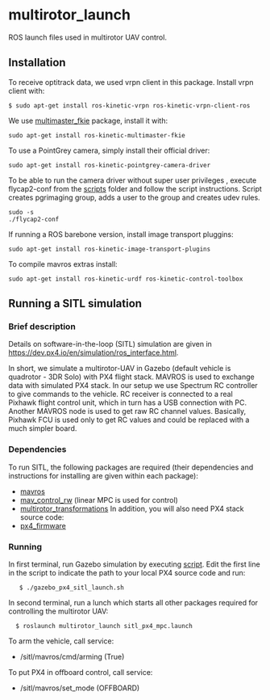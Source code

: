 # multirotor_launch
ROS launch files used in multirotor UAV control.

## Installation
To receive optitrack data, we used vrpn client in this package. Install vrpn client with:
```
$ sudo apt-get install ros-kinetic-vrpn ros-kinetic-vrpn-client-ros
```
We use [multimaster_fkie](http://wiki.ros.org/multimaster_fkie) package, install it with:
```
sudo apt-get install ros-kinetic-multimaster-fkie
```
To use a PointGrey camera, simply install their official driver:
```
sudo apt-get install ros-kinetic-pointgrey-camera-driver
```
To be able to run the camera driver without super user privileges , execute flycap2-conf from the [scripts](scripts) folder and follow the script instructions. Script creates pgrimaging group, adds a user to the group and creates udev rules.
```
sudo -s
./flycap2-conf
```
If running a ROS barebone version, install image transport pluggins:
```
sudo apt-get install ros-kinetic-image-transport-plugins
```
To compile mavros extras install:
```
sudo apt-get install ros-kinetic-urdf ros-kinetic-control-toolbox
```

## Running a SITL simulation

### Brief description
Details on software-in-the-loop (SITL) simulation are given in https://dev.px4.io/en/simulation/ros_interface.html. 

In short, we simulate a multirotor-UAV in Gazebo (default vehicle is quadrotor - 3DR Solo) with PX4 flight stack. MAVROS is used to exchange data with simulated PX4 stack. In our setup we use Spectrum RC controller to give commands to the vehicle. RC receiver is connected to a real Pixhawk flight control unit, which in turn has a USB connection with PC. Another MAVROS node is used to get raw RC channel values. Basically, Pixhawk FCU is used only to get RC values and could be replaced with a much simpler board.

### Dependencies
To run SITL, the following packages are required (their dependencies and instructions for installing are given within each package):
  * [mavros](http://wiki.ros.org/mavros)
  * [mav_control_rw](https://github.com/westpoint-robotics/mav_control_rw) (linear MPC is used for control)
  * [multirotor_transformations](https://github.com/westpoint-robotics/multirotor_transformations)
In addition, you will also need PX4 stack source code:
  * [px4_firmware](https://github.com/PX4/Firmware)

### Running
In first terminal, run Gazebo simulation by executing [script](https://github.com/westpoint-robotics/multirotor_launch/blob/master/scripts/gazebo_px4_sitl_launch.sh). Edit the first line in the script to indicate the path to your local PX4 source code and run:
```
   $ ./gazebo_px4_sitl_launch.sh 
```
In second terminal, run a lunch which starts all other packages required for controlling the multirotor UAV:
```
  $ roslaunch multirotor_launch sitl_px4_mpc.launch
```
To arm the vehicle, call service:
  * /sitl/mavros/cmd/arming (True)

To put PX4 in offboard control, call service:
  * /sitl/mavros/set_mode (OFFBOARD)
